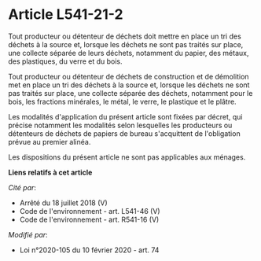 # Article L541-21-2

Tout producteur ou détenteur de déchets doit mettre en place un tri des déchets à la source et, lorsque les déchets ne sont
pas traités sur place, une collecte séparée de leurs déchets, notamment du papier, des métaux, des plastiques, du verre et du
bois.

Tout producteur ou détenteur de déchets de construction et de démolition met en place un tri des déchets à la source et,
lorsque les déchets ne sont pas traités sur place, une collecte séparée des déchets, notamment pour le bois, les fractions
minérales, le métal, le verre, le plastique et le plâtre.

Les modalités d'application du présent article sont fixées par décret, qui précise notamment les modalités selon lesquelles
les producteurs ou détenteurs de déchets de papiers de bureau s'acquittent de l'obligation prévue au premier alinéa.

Les dispositions du présent article ne sont pas applicables aux ménages.

**Liens relatifs à cet article**

_Cité par_:

  - Arrêté du 18 juillet 2018 (V)
  - Code de l'environnement - art. L541-46 (V)
  - Code de l'environnement - art. R541-16 (V)

_Modifié par_:

  - Loi n°2020-105 du 10 février 2020 - art. 74
